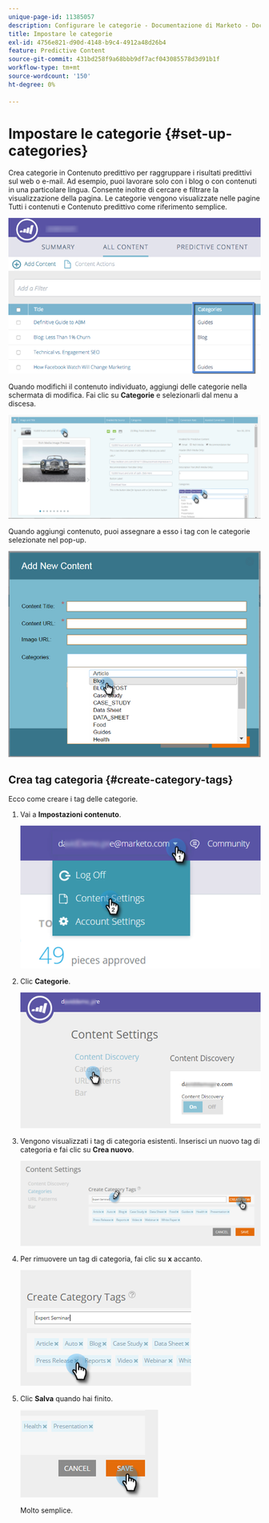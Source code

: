 ```yaml
---
unique-page-id: 11385057
description: Configurare le categorie - Documentazione di Marketo - Documentazione del prodotto
title: Impostare le categorie
exl-id: 4756e821-d90d-4148-b9c4-4912a48d26b4
feature: Predictive Content
source-git-commit: 431bd258f9a68bbb9df7acf043085578d3d91b1f
workflow-type: tm+mt
source-wordcount: '150'
ht-degree: 0%

---
```


# Impostare le categorie {#set-up-categories}

Crea categorie in Contenuto predittivo per raggruppare i risultati predittivi sul web o e-mail. Ad esempio, puoi lavorare solo con i blog o con contenuti in una particolare lingua. Consente inoltre di cercare e filtrare la visualizzazione della pagina.  Le categorie vengono visualizzate nelle pagine Tutti i contenuti e Contenuto predittivo come riferimento semplice.

![](assets/image2017-10-3-9-3a3-3a44.png)

Quando modifichi il contenuto individuato, aggiungi delle categorie nella schermata di modifica. Fai clic su **Categorie** e selezionarli dal menu a discesa.

![](assets/two.png)

Quando aggiungi contenuto, puoi assegnare a esso i tag con le categorie selezionate nel pop-up.

![](assets/add-new-content-dropdown-hand.png)

## Crea tag categoria {#create-category-tags}

Ecco come creare i tag delle categorie.

1. Vai a **Impostazioni contenuto**.

   ![](assets/settings-dropdown-hand-1.png)

1. Clic **Categorie**.

   ![](assets/content-discovery-categories-hand.png)

1. Vengono visualizzati i tag di categoria esistenti. Inserisci un nuovo tag di categoria e fai clic su **Crea nuovo**.

   ![](assets/content-settings-create-cat-tags-hand.png)

1. Per rimuovere un tag di categoria, fai clic su **x** accanto.

   ![](assets/remove-category-tag-updated.png)

1. Clic **Salva** quando hai finito.

   ![](assets/save-new.png)

   Molto semplice.
